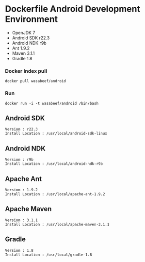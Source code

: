 Dockerfile Android Development Environment
===========

 * OpenJDK 7
 * Android SDK r22.3
 * Android NDK r9b
 * Ant 1.9.2
 * Maven 3.1.1
 * Gradle 1.8


### Docker Index pull

    docker pull wasabeef/android

### Run

    docker run -i -t wasabeef/android /bin/bash

## Android SDK

    Version : r22.3
    Install Location : /usr/local/android-sdk-linux
    
## Android NDK

    Version : r9b
    Install Location : /usr/local/android-ndk-r9b

## Apache Ant

    Version : 1.9.2
    Install Location : /usr/local/apache-ant-1.9.2

## Apache Maven

    Version : 3.1.1
    Install Location : /usr/local/apache-maven-3.1.1

## Gradle

    Version : 1.8
    Install Location : /usr/local/gradle-1.8
